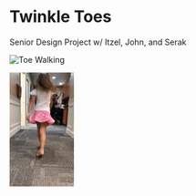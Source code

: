 # Twinkle Toes
 Senior Design Project w/ Itzel, John, and Serak 

![Toe Walking](tenor.gif)


![Toe Walking Gait Analysis](toewalking.gif)
